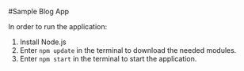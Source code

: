 #Sample Blog App

In order to run the application:
1. Install Node.js
2. Enter `npm update` in the terminal to download the needed modules.
3. Enter `npm start` in the terminal to start the application. 